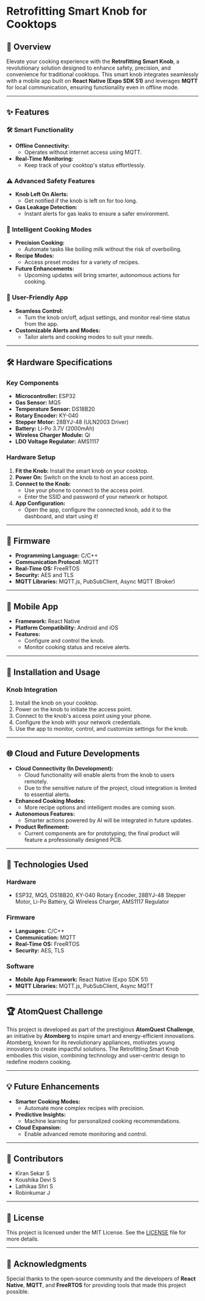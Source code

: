 # Retrofitting Smart Knob for Cooktops

## 🌟 Overview
Elevate your cooking experience with the **Retrofitting Smart Knob**, a revolutionary solution designed to enhance safety, precision, and convenience for traditional cooktops. This smart knob integrates seamlessly with a mobile app built on **React Native (Expo SDK 51)** and leverages **MQTT** for local communication, ensuring functionality even in offline mode.

---

## ✨ Features

### 🛠️ **Smart Functionality**
- **Offline Connectivity:**
  - Operates without internet access using MQTT.
- **Real-Time Monitoring:**
  - Keep track of your cooktop's status effortlessly.

### ⚠️ **Advanced Safety Features**
- **Knob Left On Alerts:**
  - Get notified if the knob is left on for too long.
- **Gas Leakage Detection:**
  - Instant alerts for gas leaks to ensure a safer environment.

### 🍳 **Intelligent Cooking Modes**
- **Precision Cooking:**
  - Automate tasks like boiling milk without the risk of overboiling.
- **Recipe Modes:**
  - Access preset modes for a variety of recipes.
- **Future Enhancements:**
  - Upcoming updates will bring smarter, autonomous actions for cooking.

### 📱 **User-Friendly App**
- **Seamless Control:**
  - Turn the knob on/off, adjust settings, and monitor real-time status from the app.
- **Customizable Alerts and Modes:**
  - Tailor alerts and cooking modes to suit your needs.

---

## 🛠️ Hardware Specifications

### **Key Components**
- **Microcontroller:** ESP32
- **Gas Sensor:** MQ5
- **Temperature Sensor:** DS18B20
- **Rotary Encoder:** KY-040
- **Stepper Motor:** 28BYJ-48 (ULN2003 Driver)
- **Battery:** Li-Po 3.7V (2000mAh)
- **Wireless Charger Module:** Qi
- **LDO Voltage Regulator:** AMS1117

### **Hardware Setup**
1. **Fit the Knob:** Install the smart knob on your cooktop.
2. **Power On:** Switch on the knob to host an access point.
3. **Connect to the Knob:**
   - Use your phone to connect to the access point.
   - Enter the SSID and password of your network or hotspot.
4. **App Configuration:**
   - Open the app, configure the connected knob, add it to the dashboard, and start using it!

---

## 🧠 Firmware
- **Programming Language:** C/C++
- **Communication Protocol:** MQTT
- **Real-Time OS:** FreeRTOS
- **Security:** AES and TLS
- **MQTT Libraries:** MQTT.js, PubSubClient, Async MQTT (Broker)

---

## 📲 Mobile App
- **Framework:** React Native
- **Platform Compatibility:** Android and iOS
- **Features:**
  - Configure and control the knob.
  - Monitor cooking status and receive alerts.

---

## 🚀 Installation and Usage

### **Knob Integration**
1. Install the knob on your cooktop.
2. Power on the knob to initiate the access point.
3. Connect to the knob's access point using your phone.
4. Configure the knob with your network credentials.
5. Use the app to monitor, control, and customize settings for the knob.

---

## 🌐 Cloud and Future Developments
- **Cloud Connectivity (In Development):**
  - Cloud functionality will enable alerts from the knob to users remotely.
  - Due to the sensitive nature of the project, cloud integration is limited to essential alerts.
- **Enhanced Cooking Modes:**
  - More recipe options and intelligent modes are coming soon.
- **Autonomous Features:**
  - Smarter actions powered by AI will be integrated in future updates.
- **Product Refinement:**
  - Current components are for prototyping; the final product will feature a professionally designed PCB.

---

## 🌟 Technologies Used

### **Hardware**
- ESP32, MQ5, DS18B20, KY-040 Rotary Encoder, 28BYJ-48 Stepper Motor, Li-Po Battery, Qi Wireless Charger, AMS1117 Regulator

### **Firmware**
- **Languages:** C/C++
- **Communication:** MQTT
- **Real-Time OS:** FreeRTOS
- **Security:** AES, TLS

### **Software**
- **Mobile App Framework:** React Native (Expo SDK 51)
- **MQTT Libraries:** MQTT.js, PubSubClient, Async MQTT

---

## 🏆 AtomQuest Challenge
This project is developed as part of the prestigious **AtomQuest Challenge**, an initiative by **Atomberg** to inspire smart and energy-efficient innovations. Atomberg, known for its revolutionary appliances, motivates young innovators to create impactful solutions. The Retrofitting Smart Knob embodies this vision, combining technology and user-centric design to redefine modern cooking.

---

## 💡 Future Enhancements
- **Smarter Cooking Modes:**
  - Automate more complex recipes with precision.
- **Predictive Insights:**
  - Machine learning for personalized cooking recommendations.
- **Cloud Expansion:**
  - Enable advanced remote monitoring and control.

---

## 🤝 Contributors
- Kiran Sekar S
- Koushika Devi S
- Lathikaa Shri S
- Robinkumar J

---

## 📜 License
This project is licensed under the MIT License. See the [LICENSE](./LICENSE) file for more details.

---

## 🙌 Acknowledgments
Special thanks to the open-source community and the developers of **React Native**, **MQTT**, and **FreeRTOS** for providing tools that made this project possible.